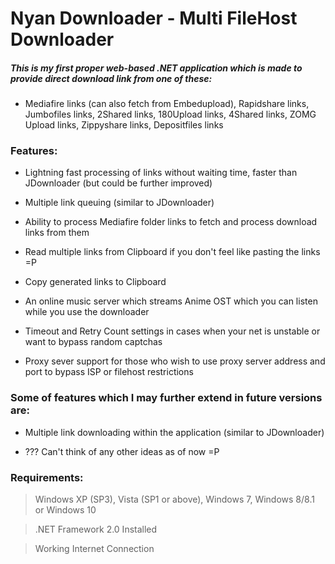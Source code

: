 # Nyan Downloader - Multi FileHost Downloader

##### This is my first proper web-based .NET application which is made to provide direct download link from one of these:

* Mediafire links (can also fetch from Embedupload), Rapidshare links, Jumbofiles links, 2Shared links, 180Upload links, 4Shared links, ZOMG Upload links, Zippyshare links, Depositfiles links

### Features:

* Lightning fast processing of links without waiting time, faster than JDownloader (but could be further improved)

* Multiple link queuing (similar to JDownloader)

* Ability to process Mediafire folder links to fetch and process download links from them

* Read multiple links from Clipboard if you don't feel like pasting the links =P

* Copy generated links to Clipboard

* An online music server which streams Anime OST which you can listen while you use the downloader

* Timeout and Retry Count settings in cases when your net is unstable or want to bypass random captchas

* Proxy sever support for those who wish to use proxy server address and port to bypass ISP or filehost restrictions

### Some of features which I may further extend in future versions are:

* Multiple link downloading within the application (similar to JDownloader)

* ??? Can't think of any other ideas as of now =P

### Requirements:

> Windows XP (SP3), Vista (SP1 or above), Windows 7, Windows 8/8.1 or Windows 10

> .NET Framework 2.0 Installed

> Working Internet Connection
